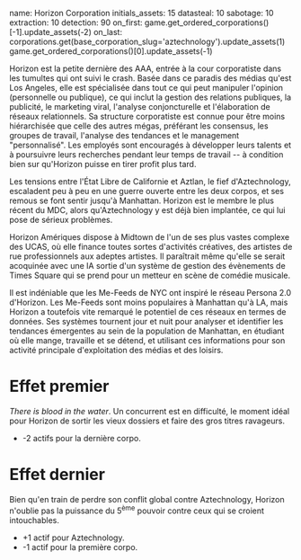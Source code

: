 name: Horizon Corporation
initials_assets: 15
datasteal: 10
sabotage: 10
extraction: 10
detection: 90
on_first:
    game.get_ordered_corporations()[-1].update_assets(-2)
on_last:
    corporations.get(base_corporation_slug='aztechnology').update_assets(1)
    game.get_ordered_corporations()[0].update_assets(-1)

Horizon est la petite dernière des AAA, entrée à la cour corporatiste dans les tumultes qui ont suivi le crash. Basée dans ce paradis des médias qu'est Los Angeles, elle est spécialisée dans tout ce qui peut manipuler l'opinion (personnelle ou publique), ce qui inclut la gestion des relations publiques, la publicité, le marketing viral, l'analyse conjoncturelle et l'élaboration de réseaux relationnels. Sa structure corporatiste est connue pour être moins hiérarchisée que celle des autres mégas, préférant les consensus, les groupes de travail, l'analyse des tendances et le management "personnalisé". Les employés sont encouragés à développer leurs talents et à poursuivre leurs recherches pendant leur temps de travail -- à condition  bien sur qu'Horizon puisse en tirer profit plus tard.

Les tensions entre l'État Libre de Californie et Aztlan, le fief d'Aztechnology, escaladent peu à peu en une guerre ouverte entre les deux corpos, et ses remous se font sentir jusqu'à Manhattan. Horizon est le membre le plus récent du MDC, alors qu'Aztechnology y est déjà bien implantée, ce qui lui pose de sérieux problèmes.

Horizon Amériques dispose à Midtown de l'un de ses plus vastes complexe des UCAS, où elle finance toutes sortes d'activités créatives, des artistes de rue professionnels aux adeptes artistes. Il paraîtrait même qu'elle se serait acoquinée avec une IA sortie d'un système de gestion des évènements de Times Square qui se prend pour un metteur en scène de comédie musicale.

Il est indéniable que les Me-Feeds de NYC ont inspiré le réseau Persona 2.0 d'Horizon. Les Me-Feeds sont moins populaires à Manhattan qu'à LA, mais Horizon a toutefois vite remarqué le potentiel de ces réseaux en termes de données. Ses systèmes tournent jour et nuit pour analyser et identifier les tendances émergentes au sein de la population de Manhattan, en étudiant où elle mange, travaille et se détend, et utilisant ces informations pour son activité principale d'exploitation des médias et des loisirs.

# Effet  premier

*There is blood in the water*. Un concurrent est en difficulté, le moment idéal pour Horizon de sortir les vieux dossiers et faire des gros titres ravageurs.

* -2 actifs pour la dernière corpo.

# Effet dernier

Bien qu'en train de perdre son conflit global contre Aztechnology, Horizon n'oublie pas la puissance du 5<sup>ème</sup> pouvoir contre ceux qui se croient intouchables.

* +1 actif pour Aztechnology.
* -1 actif pour la première corpo.
